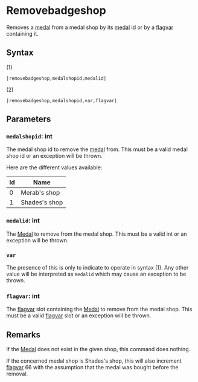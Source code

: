 # Removebadgeshop

Removes a [medal](../../../Enums%20and%20IDs/Medal.md) from a medal shop by its [medal](../../../Enums%20and%20IDs/Medal.md) id or by a [flagvar](../../../Flags%20arrays/flagvar.md) containing it.

## Syntax

(1)

````
|removebadgeshop,medalshopid,medalid|
````

(2)

````
|removebadgeshop,medalshopid,var,flagvar|
````

## Parameters

### `medalshopid`: int

The medal shop id to remove the [medal](../../../Enums%20and%20IDs/Medal.md) from. This must be a valid medal shop id or an exception will be thrown.

Here are the different values available:

|Id|Name|
|--|----|
|0|Merab's shop|
|1|Shades's shop|

### `medalid`: int

The [Medal](../../../Enums%20and%20IDs/Medal.md) to remove from the medal shop. This must be a valid int or an exception will be thrown.

### `var`

The presence of this is only to indicate to operate in syntax (1). Any other value will be interpreted as `medalid` which may cause an exception to be thrown.

### `flagvar`: int

The [flagvar](../../../Flags%20arrays/flagvar.md) slot containing the [Medal](../../../Enums%20and%20IDs/Medal.md) to remove from the medal shop. This must be a valid [flagvar](../../../Flags%20arrays/flagvar.md) slot or an exception will be thrown.

## Remarks

If the [Medal](../../../Enums%20and%20IDs/Medal.md) does not exist in the given shop, this command does nothing.

If the concerned medal shop is Shades's shop, this will also increment [flagvar](../../../Flags%20arrays/flagvar.md) 66 with the assumption that the medal was bought before the removal.
